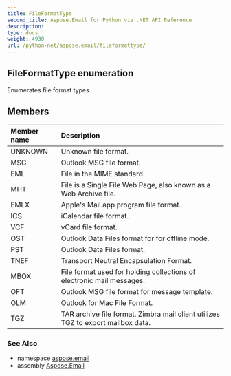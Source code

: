 ```yaml
---
title: FileFormatType
second_title: Aspose.Email for Python via .NET API Reference
description: 
type: docs
weight: 4930
url: /python-net/aspose.email/fileformattype/
---
```


## FileFormatType enumeration

Enumerates file format types.

## Members
| Member name | Description |
| :- | :- |
|UNKNOWN|Unknown file format.|
|MSG|Outlook MSG file format.|
|EML|File in the MIME standard.|
|MHT|File is a Single File Web Page, also known as a Web Archive file.|
|EMLX|Apple's Mail.app program file format.|
|ICS|iCalendar file format.|
|VCF|vCard file format.|
|OST|Outlook Data Files format for for offline mode.|
|PST|Outlook Data Files format.|
|TNEF|Transport Neutral Encapsulation Format.|
|MBOX|File format used for holding collections of electronic mail messages.|
|OFT|Outlook MSG file format for message template.|
|OLM|Outlook for Mac File Format.|
|TGZ|TAR archive file format. Zimbra mail client utilizes TGZ to export mailbox data.|

### See Also

* namespace [aspose.email](/python-net/aspose.email/)
* assembly [Aspose.Email](/python-net/)

